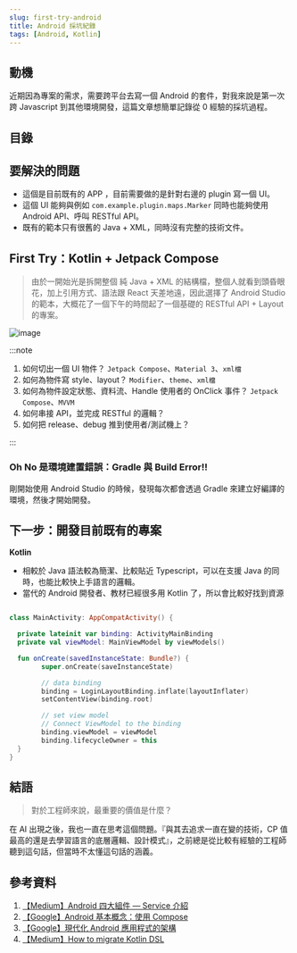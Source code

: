 ```yaml
---
slug: first-try-android
title: Android 採坑紀錄
tags: [Android, Kotlin]
---
```


## 動機

近期因為專案的需求，需要跨平台去寫一個 Android 的套件，對我來說是第一次跨 Javascript 到其他環境開發，這篇文章想簡單記錄從 0 經驗的採坑過程。

<!--truncate -->

## 目錄

## 要解決的問題

- 這個是目前既有的 APP ，目前需要做的是針對右邊的 plugin 寫一個 UI。
- 這個 UI 能夠與例如 `com.example.plugin.maps.Marker` 同時也能夠使用 Android API、呼叫 RESTful API。
- 既有的範本只有很舊的 Java + XML，同時沒有完整的技術文件。

## First Try：Kotlin + Jetpack Compose

> 由於一開始光是拆開整個 純 Java + XML 的結構檔，整個人就看到頭昏眼花，加上引用方式、語法跟 React 天差地遠，因此選擇了 Android Studio 的範本，大概花了一個下午的時間起了一個基礎的 RESTful API + Layout 的專案。

![image](/img/notes/kotlin/kotlin-compose-styling-example.png)

:::note

1. 如何切出一個 UI 物件？ `Jetpack Compose`、`Material 3`、`xml檔`
2. 如何為物件寫 style、layout？ `Modifier`、`theme`、`xml檔`
3. 如何為物件設定狀態、資料流、Handle 使用者的 OnClick 事件？ `Jetpack Compose`、`MVVM`
4. 如何串接 API，並完成 RESTful 的邏輯？
5. 如何把 release、debug 推到使用者/測試機上？

:::

### Oh No 是環境建置錯誤：Gradle 與 Build Error!!

剛開始使用 Android Studio 的時候，發現每次都會透過 Gradle 來建立好編譯的環境，然後才開始開發。

## 下一步：開發目前既有的專案

**Kotlin**

- 相較於 Java 語法較為簡潔、比較貼近 Typescript，可以在支援 Java 的同時，也能比較快上手語言的邏輯。
- 當代的 Android 開發者、教材已經很多用 Kotlin 了，所以會比較好找到資源

```kotlin

class MainActivity: AppCompatActivity() {

  private lateinit var binding: ActivityMainBinding
  private val viewModel: MainViewModel by viewModels()

  fun onCreate(savedInstanceState: Bundle?) {
        super.onCreate(saveInstanceState)

        // data binding
        binding = LoginLayoutBinding.inflate(layoutInflater)
        setContentView(binding.root)

        // set view model
        // Connect ViewModel to the binding
        binding.viewModel = viewModel
        binding.lifecycleOwner = this
  }
}

```

## 結語

> 對於工程師來說，最重要的價值是什麼？

在 AI 出現之後，我也一直在思考這個問題。『與其去追求一直在變的技術，CP 值最高的還是去學習語言的底層邏輯、設計模式』，之前總是從比較有經驗的工程師聽到這句話，但當時不太懂這句話的涵義。

## 參考資料

1. [【Medium】Android 四大組件 — Service 介紹](https://medium.com/@volume98910107/android四大組件-service介紹-f5620a376ba)
2. [【Google】Android 基本概念：使用 Compose](https://developer.android.com/courses/android-basics-compose/course?hl=zh-tw)
3. [【Google】現代化 Android 應用程式的架構](https://developer.android.com/courses/pathways/android-architecture?hl=zh-tw)
4. [【Medium】How to migrate Kotlin DSL](https://medium.com/工程師求生指南-sofware-engineer-survival-guide/how-to-migrate-kotlin-dsl-b857c153526d)
